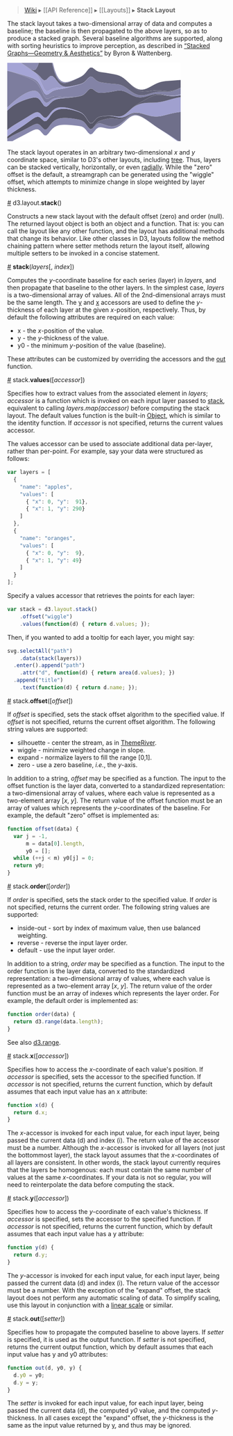 > [Wiki](Home) ▸ [[API Reference]] ▸ [[Layouts]] ▸ **Stack Layout**

The stack layout takes a two-dimensional array of data and computes a baseline; the baseline is then propagated to the above layers, so as to produce a stacked graph. Several baseline algorithms are supported, along with sorting heuristics to improve perception, as described in [“Stacked Graphs—Geometry & Aesthetics”](http://www.leebyron.com/else/streamgraph/download.php?file=stackedgraphs_byron_wattenberg.pdf) by Byron & Wattenberg.

[![stack](stack.png)](http://mbostock.github.com/d3/ex/stream.html)

The stack layout operates in an arbitrary two-dimensional *x* and *y* coordinate space, similar to D3's other layouts, including [tree](Tree-Layout). Thus, layers can be stacked vertically, horizontally, or even [radially](http://hint.fm/projects/flickr/). While the "zero" offset is the default, a streamgraph can be generated using the "wiggle" offset, which attempts to minimize change in slope weighted by layer thickness.

<a name="stack" href="Stack-Layout#wiki-stack">#</a> d3.layout.<b>stack</b>()

Constructs a new stack layout with the default offset (zero) and order (null). The returned layout object is both an object and a function. That is: you can call the layout like any other function, and the layout has additional methods that change its behavior. Like other classes in D3, layouts follow the method chaining pattern where setter methods return the layout itself, allowing multiple setters to be invoked in a concise statement.

<a name="_stack" href="Stack-Layout#wiki-_stack">#</a> <b>stack</b>(<i>layers</i>[, <i>index</i>])

Computes the *y*-coordinate baseline for each series (layer) in *layers*, and then propagate that baseline to the other layers. In the simplest case, *layers* is a two-dimensional array of values. All of the 2nd-dimensional arrays must be the same length. The [y](Stack-Layout#wiki-y) and [x](Stack-Layout#wiki-x) accessors are used to define the *y*-thickness of each layer at the given *x*-position, respectively. Thus, by default the following attributes are required on each value:

* x - the *x*-position of the value.
* y - the *y*-thickness of the value.
* y0 - the minimum *y*-position of the value (baseline).

These attributes can be customized by overriding the accessors and the [out](Stack-Layout#wiki-out) function.

<a name="values" href="Stack-Layout#wiki-values">#</a> stack.<b>values</b>([<i>accessor</i>])

Specifies how to extract values from the associated element in *layers*; *accessor* is a function which is invoked on each input layer passed to [stack](Stack-Layout#wiki-_stack), equivalent to calling *layers.map(accessor)* before computing the stack layout. The default values function is the built-in [Object](https://developer.mozilla.org/en/JavaScript/Reference/Global_Objects/Object), which is similar to the identity function. If *accessor* is not specified, returns the current values accessor.

The values accessor can be used to associate additional data per-layer, rather than per-point. For example, say your data were structured as follows:

```js
var layers = [
  {
    "name": "apples",
    "values": [
      { "x": 0, "y":  91},
      { "x": 1, "y": 290}
    ]
  },
  {  
    "name": "oranges",
    "values": [
      { "x": 0, "y":  9},
      { "x": 1, "y": 49}
    ]
  }
];
```

Specify a values accessor that retrieves the points for each layer:

```js
var stack = d3.layout.stack()
    .offset("wiggle")
    .values(function(d) { return d.values; });
```

Then, if you wanted to add a tooltip for each layer, you might say:

```js
svg.selectAll("path")
    .data(stack(layers))
  .enter().append("path")
    .attr("d", function(d) { return area(d.values); })
  .append("title")
    .text(function(d) { return d.name; });
```

<a name="offset" href="Stack-Layout#wiki-offset">#</a> stack.<b>offset</b>([<i>offset</i>])

If *offset* is specified, sets the stack offset algorithm to the specified value. If *offset* is not specified, returns the current offset algorithm. The following string values are supported:

* silhouette - center the stream, as in [ThemeRiver](http://citeseerx.ist.psu.edu/viewdoc/download?doi=10.1.1.39.2977&rep=rep1&type=pdf).
* wiggle - minimize weighted change in slope.
* expand - normalize layers to fill the range [0,1].
* zero - use a zero baseline, *i.e.*, the *y*-axis.

In addition to a string, *offset* may be specified as a function. The input to the offset function is the layer data, converted to a standardized representation: a two-dimensional array of values, where each value is represented as a two-element array [*x*, *y*]. The return value of the offset function must be an array of values which represents the *y*-coordinates of the baseline. For example, the default "zero" offset is implemented as:

```javascript
function offset(data) {
  var j = -1,
      m = data[0].length,
      y0 = [];
  while (++j < m) y0[j] = 0;
  return y0;
}
```

<a name="order" href="Stack-Layout#wiki-order">#</a> stack.<b>order</b>([<i>order</i>])

If *order* is specified, sets the stack order to the specified value. If *order* is not specified, returns the current order. The following string values are supported:

* inside-out - sort by index of maximum value, then use balanced weighting.
* reverse - reverse the input layer order.
* default - use the input layer order.

In addition to a string, *order* may be specified as a function. The input to the order function is the layer data, converted to the standardized representation: a two-dimensional array of values, where each value is represented as a two-element array [*x*, *y*]. The return value of the order function must be an array of indexes which represents the layer order. For example, the default order is implemented as:

```javascript
function order(data) {
  return d3.range(data.length);
}
```

See also [d3.range](Arrays#wiki-d3_range).

<a name="x" href="Stack-Layout#wiki-x">#</a> stack.<b>x</b>([<i>accessor</i>])

Specifies how to access the *x*-coordinate of each value's position. If *accessor* is specified, sets the accessor to the specified function. If *accessor* is not specified, returns the current function, which by default assumes that each input value has an x attribute:

```javascript
function x(d) {
  return d.x;
}
```

The *x*-accessor is invoked for each input value, for each input layer, being passed the current data (d) and index (i). The return value of the accessor must be a number. Although the *x*-accessor is invoked for all layers (not just the bottommost layer), the stack layout assumes that the *x*-coordinates of all layers are consistent. In other words, the stack layout currently requires that the layers be homogenous: each must contain the same number of values at the same *x*-coordinates. If your data is not so regular, you will need to reinterpolate the data before computing the stack.

<a name="y" href="Stack-Layout#wiki-y">#</a> stack.<b>y</b>([<i>accessor</i>])

Specifies how to access the *y*-coordinate of each value's thickness. If *accessor* is specified, sets the accessor to the specified function. If *accessor* is not specified, returns the current function, which by default assumes that each input value has a y attribute:

```javascript
function y(d) {
  return d.y;
}
```

The *y*-accessor is invoked for each input value, for each input layer, being passed the current data (d) and index (i). The return value of the accessor must be a number. With the exception of the "expand" offset, the stack layout does not perform any automatic scaling of data. To simplify scaling, use this layout in conjunction with a [linear scale](Quantitative-Scales#wiki-linear) or similar.

<a name="out" href="Stack-Layout#wiki-out">#</a> stack.<b>out</b>([<i>setter</i>])

Specifies how to propagate the computed baseline to above layers. If *setter* is specified, it is used as the output function. If *setter* is not specified, returns the current output function, which by default assumes that each input value has y and y0 attributes:

```javascript
function out(d, y0, y) {
  d.y0 = y0;
  d.y = y;
}
```

The *setter* is invoked for each input value, for each input layer, being passed the current data (d), the computed *y0* value, and the computed *y*-thickness. In all cases except the "expand" offset, the *y*-thickness is the same as the input value returned by [y](Stack-Layout#wiki-y), and thus may be ignored.